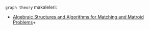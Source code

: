 `graph theory` makaleleri:

- [Algebraic Structures and Algorithms for Matching and Matroid Problems](algebraic-structures-and-algorithms-for-matching-and-matroid-problems.md)+
